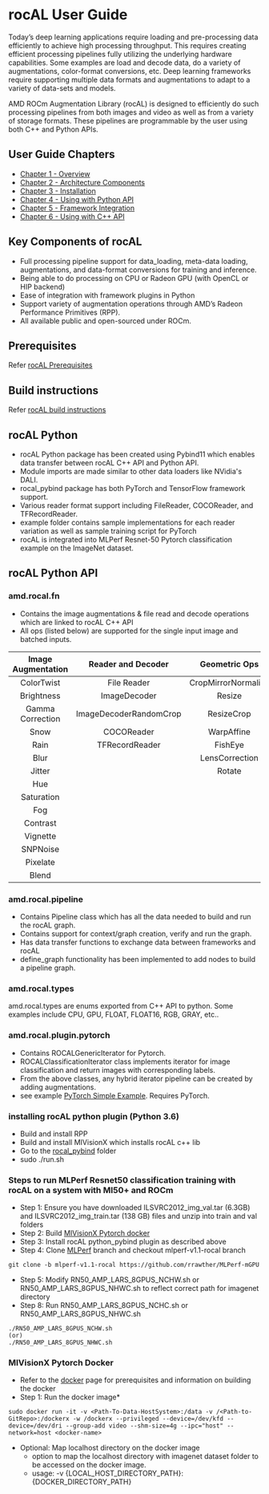# rocAL User Guide

Today’s deep learning applications require loading and pre-processing data efficiently to achieve high processing throughput.  This requires creating efficient processing pipelines fully utilizing the underlying hardware capabilities. Some examples are load and decode data, do a variety of augmentations, color-format conversions, etc.
Deep learning frameworks require supporting multiple data formats and augmentations to adapt to a variety of data-sets and models.

AMD ROCm Augmentation Library (rocAL) is designed to efficiently do such processing pipelines from both images and video as well as from a variety of storage formats.
These pipelines are programmable by the user using both C++ and Python APIs.

## User Guide Chapters
- [Chapter 1 - Overview](user_guide/ch1.md)
- [Chapter 2 - Architecture Components](user_guide/ch2.md)
- [Chapter 3 - Installation](user_guide/ch3.md)
- [Chapter 4 - Using with Python API](user_guide/ch4.md)
- [Chapter 5 - Framework Integration](user_guide/ch5.md)
- [Chapter 6 - Using with C++ API](user_guide/ch6.md)

## Key Components of rocAL

*    Full processing pipeline support for data_loading, meta-data loading, augmentations, and data-format conversions for training and inference.
*    Being able to do processing on CPU or Radeon GPU (with OpenCL or HIP backend)
*    Ease of integration with framework plugins in Python
*    Support variety of augmentation operations through AMD’s Radeon Performance Primitives (RPP).
*    All available public and open-sourced under ROCm.

## Prerequisites

Refer [rocAL Prerequisites](https://github.com/ROCmSoftwarePlatform/rocAL#prerequisites)

## Build instructions

Refer [rocAL build instructions](https://github.com/ROCmSoftwarePlatform/rocAL#build-instructions)

## rocAL Python

*   rocAL Python package has been created using Pybind11 which enables data transfer between rocAL C++ API and Python API.
*   Module imports are made similar to other data loaders like NVidia's DALI.
*   rocal_pybind package has both PyTorch and TensorFlow framework support.
*   Various reader format support including FileReader, COCOReader, and TFRecordReader.
*   example folder contains sample implementations for each reader variation as well as sample training script for PyTorch
*   rocAL is integrated into MLPerf Resnet-50 Pytorch classification example on the ImageNet dataset.

## rocAL Python API

### amd.rocal.fn

*  Contains the image augmentations & file read and decode operations which are linked to rocAL C++ API
*  All ops (listed below) are supported for the single input image and batched inputs.

| Image Augmentation |   Reader and Decoder   |    Geometric Ops    |
| :----------------: | :--------------------: | :-----------------: |
|     ColorTwist     |      File Reader       | CropMirrorNormalize |
|     Brightness     |      ImageDecoder      |       Resize        |
|  Gamma Correction  | ImageDecoderRandomCrop |     ResizeCrop      |
|        Snow        |       COCOReader       |     WarpAffine      |
|        Rain        |     TFRecordReader     |       FishEye       |
|        Blur        |                        |   LensCorrection    |
|       Jitter       |                        |       Rotate        |
|        Hue         |                        |                     |
|     Saturation     |                        |                     |
|        Fog         |                        |                     |
|      Contrast      |                        |                     |
|      Vignette      |                        |                     |
|      SNPNoise      |                        |                     |
|      Pixelate      |                        |                     |
|       Blend        |                        |                     |

### amd.rocal.pipeline

* Contains Pipeline class which has all the data needed to build and run the rocAL graph.
* Contains support for context/graph creation, verify and run the graph.
* Has data transfer functions to exchange data between frameworks and rocAL
* define_graph functionality has been implemented to add nodes to build a pipeline graph.

### amd.rocal.types

amd.rocal.types are enums exported from C++ API to python. Some examples include CPU, GPU, FLOAT, FLOAT16, RGB, GRAY, etc..

### amd.rocal.plugin.pytorch

*  Contains ROCALGenericIterator for Pytorch.
*  ROCALClassificationIterator class implements iterator for image classification and return images with corresponding labels.
*  From the above classes, any hybrid iterator pipeline can be created by adding augmentations.
*  see example [PyTorch Simple Example](./examples). Requires PyTorch.

### installing rocAL python plugin (Python 3.6)

*  Build and install RPP
*  Build and install MIVisionX which installs rocAL c++ lib
*  Go to the [rocal_pybind](https://github.com/ROCm/rocAL/tree/develop/rocAL_pybind) folder
*  sudo ./run.sh

### Steps to run MLPerf Resnet50 classification training with rocAL on a system with MI50+ and ROCm

* Step 1: Ensure you have downloaded ILSVRC2012_img_val.tar (6.3GB) and ILSVRC2012_img_train.tar (138 GB) files and unzip into train and val folders
* Step 2: Build [MIVisionX Pytorch docker](../docker/README.md)
* Step 3: Install rocAL python_pybind plugin as described above
* Step 4: Clone [MLPerf](https://github.com/rrawther/MLPerf-mGPU) branch and checkout mlperf-v1.1-rocal branch
```
git clone -b mlperf-v1.1-rocal https://github.com/rrawther/MLPerf-mGPU
```
* Step 5: Modify RN50_AMP_LARS_8GPUS_NCHW.sh or RN50_AMP_LARS_8GPUS_NHWC.sh to reflect correct path for imagenet directory
* Step 8: Run RN50_AMP_LARS_8GPUS_NCHC.sh or RN50_AMP_LARS_8GPUS_NHWC.sh
```
./RN50_AMP_LARS_8GPUS_NCHW.sh 
(or)
./RN50_AMP_LARS_8GPUS_NHWC.sh
```

### MIVisionX Pytorch Docker

* Refer to the [docker](https://github.com/GPUOpen-ProfessionalCompute-Libraries/MIVisionX#docker) page for prerequisites and information on building the docker
* Step 1: Run the docker image*
````
sudo docker run -it -v <Path-To-Data-HostSystem>:/data -v /<Path-to-GitRepo>:/dockerx -w /dockerx --privileged --device=/dev/kfd --device=/dev/dri --group-add video --shm-size=4g --ipc="host" --network=host <docker-name>
````
  * Optional: Map localhost directory on the docker image
    * option to map the localhost directory with imagenet dataset folder to be accessed on the docker image.
    * usage: -v {LOCAL_HOST_DIRECTORY_PATH}:{DOCKER_DIRECTORY_PATH}
